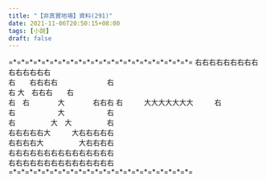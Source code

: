 ```yaml
---
title: "【非真實地場】資料(291)"
date: 2021-11-06T20:50:15+08:00
tags: [小說]
draft: false
---
```


=\*=\*=\*=\*=\*=\*=\*=\*=\*=\*=\*=\*=\*=\*=\*=\*=\*=\*=\*=\*=\*=\*= 
右右右右右右右右右右右右右右右  
右　　右右右右　　　　　　　右  
右           大　右右右　　右  
右　右　　　　大　　　　右右右
右　　　大大大大大大大　　　右  
右　　　　　　大　　　　　　右  
右　　　　　大　大　　　　　右  
右右右右右大　　　大右右右右右  
右右右右大　　　　　大右右右右  
右右右右右右右右右右右右右右右  
右右右右右右右右右右右右右右右    
=\*=\*=\*=\*=\*=\*=\*=\*=\*=\*=\*=\*=\*=\*=\*=\*=\*=\*=\*=\*=\*=\*=  